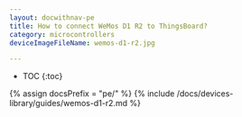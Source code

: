 ```yaml
---
layout: docwithnav-pe
title: How to connect WeMos D1 R2 to ThingsBoard?
category: microcontrollers
deviceImageFileName: wemos-d1-r2.jpg

---
```


* TOC
{:toc}

{% assign docsPrefix = "pe/" %}
{% include /docs/devices-library/guides/wemos-d1-r2.md %}

